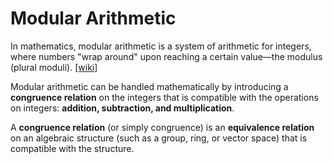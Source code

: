 # Modular Arithmetic


In mathematics, modular arithmetic is a system of arithmetic for integers, 
where numbers "wrap around" upon reaching a certain value—the modulus (plural moduli).
 [[wiki]](https://en.wikipedia.org/wiki/Modular_arithmetic)

Modular arithmetic can be handled mathematically by introducing a **congruence relation** on the integers that is compatible with the operations on integers: **addition, subtraction, and multiplication**. 

A **congruence relation** (or simply congruence) is an **equivalence relation** on an algebraic structure (such as a group, ring, or vector space) that is compatible with the structure.
